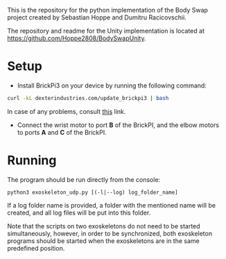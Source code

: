 This is the repository for the python implementation of the Body Swap project created by Sebastian Hoppe and Dumitru Racicovschii.

The repository and readme for the Unity implementation is located at https://github.com/Hoppe2808/BodySwapUnity.

# Setup

* Install BrickPi3 on your device by running the following command:
```bash
curl -kL dexterindustries.com/update_brickpi3 | bash
```

In case of any problems, consult [this](https://www.dexterindustries.com/BrickPi/brickpi3-getting-started-step-4-program-brickpi-robot/brickpi3-getting-started-program-python/) link.

* Connect the wrist motor to port **B** of the BrickPI, and the elbow motors to ports **A** and **C** of the BrickPI.

# Running

The program should be run directly from the console:
```python3
python3 exoskeleton_udp.py [(-l|--log) log_folder_name]
```
If a log folder name is provided, a folder with the mentioned name will be created, and all log files will be put into this folder.

Note that the scripts on two exoskeletons do not need to be started simultaneously, however, in order to be synchronized, both exoskeleton programs should be started when the exoskeletons are in the same predefined position.

